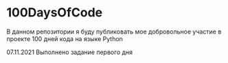 # 100DaysOfCode

В данном репозитории я буду публиковать мое добровольное участие в проекте 100 дней кода на языке Python

07.11.2021 Выполнено задание первого дня